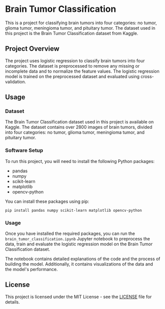 # Brain Tumor Classification

This is a project for classifying brain tumors into four categories: no tumor, glioma tumor, meningioma tumor, and pituitary tumor. The dataset used in this project is the Brain Tumor Classification dataset from Kaggle.

## Project Overview

The project uses logistic regression to classify brain tumors into four categories. The dataset is preprocessed to remove any missing or incomplete data and to normalize the feature values. The logistic regression model is trained on the preprocessed dataset and evaluated using cross-validation.

## Usage

### Dataset

The Brain Tumor Classification dataset used in this project is available on Kaggle. The dataset contains over 2800 images of brain tumors, divided into four categories: no tumor, glioma tumor, meningioma tumor, and pituitary tumor.

### Software Setup

To run this project, you will need to install the following Python packages:

- pandas
- numpy
- scikit-learn
- matplotlib
- opencv-python

You can install these packages using pip:

    pip install pandas numpy scikit-learn matplotlib opencv-python
    
### Usage

Once you have installed the required packages, you can run the `brain_tumor_classification.ipynb` Jupyter notebook to preprocess the data, train and evaluate the logistic regression model on the Brain Tumor Classification dataset.

The notebook contains detailed explanations of the code and the process of building the model. Additionally, it contains visualizations of the data and the model's performance.

## License

This project is licensed under the MIT License - see the [LICENSE](LICENSE) file for details.
